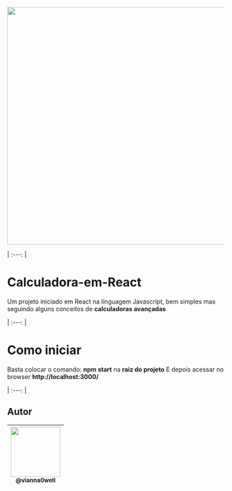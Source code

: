 <p align="center">
  <img src="https://user-images.githubusercontent.com/41162196/73229816-ebab7a80-4159-11ea-8a27-de0d1cfeb4af.PNG" width="550">
</p>

| :---: |
# Calculadora-em-React
Um projeto iniciado em React na linguagem Javascript, bem simples mas seguindo alguns conceitos de **calculadoras avançadas**

| :---: |
# Como iniciar
Basta colocar o comando: **npm start** na **raiz do projeto**
E depois acessar no browser **http://localhost:3000/**

| :---: |
## Autor

| [<img src="https://avatars3.githubusercontent.com/u/41162196?s=460&v=4" width=115><br><sub>@vianna0well</sub>](https://github.com/Vianna0well) |
| :---: |
